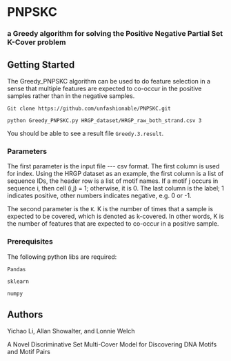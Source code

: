 # PNPSKC
### a Greedy algorithm for solving the Positive Negative Partial Set K-Cover problem

## Getting Started

The Greedy_PNPSKC algorithm can be used to do feature selection in a sense that multiple features are expected to co-occur in the positive samples rather than in the negative samples.

```
Git clone https://github.com/unfashionable/PNPSKC.git

python Greedy_PNPSKC.py HRGP_dataset/HRGP_raw_both_strand.csv 3
```

You should be able to see a result file `Greedy.3.result`.

### Parameters

The first parameter is the input file --- csv format. The first column is used for index. Using the HRGP dataset as an example, the first column is a list of sequence IDs, the header row is a list of motif names. If a motif j occurs in sequence i, then cell (i,j) = 1; otherwise, it is 0. The last column is the label; 1 indicates positive, other numbers indicates negative, e.g. 0 or -1.

The second parameter is the `K`. K is the number of times that a sample is expected to be covered, which is denoted as k-covered. In other words, K is the number of features that are expected to co-occur in a positive sample. 

### Prerequisites
The following python libs are required:

`Pandas`

`sklearn`

`numpy`

## Authors

Yichao Li, Allan Showalter, and Lonnie Welch

A Novel Discriminative Set Multi-Cover Model for Discovering DNA Motifs and Motif Pairs

